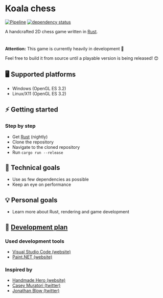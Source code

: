 # Koala chess
[![Pipeline](https://github.com/Oliver-Piorun/koala_chess/actions/workflows/pipeline.yml/badge.svg)](https://github.com/Oliver-Piorun/koala_chess/actions/workflows/pipeline.yml)
[![dependency status](https://deps.rs/repo/github/oliver-piorun/koala_chess/status.svg)](https://deps.rs/repo/github/oliver-piorun/koala_chess)

A handcrafted 2D chess game written in [Rust](https://www.rust-lang.org).

#

**Attention:** This game is currently heavily in development :construction:

Feel free to build it from source until a playable version is being released! :blush:

## :desktop_computer: Supported platforms
- Windows (OpenGL ES 3.2)
- Linux/X11 (OpenGL ES 3.2)

## :zap: Getting started

### Step by step
- Get [Rust](https://www.rust-lang.org/tools/install) (nightly)
- Clone the repository
- Navigate to the cloned repository
- Run `cargo run --release`

## :wrench: Technical goals
- Use as few dependencies as possible
- Keep an eye on performance

## :bulb: Personal goals
- Learn more about Rust, rendering and game development

## :memo: [Development plan](https://github.com/Oliver-Piorun/koala_chess/projects/1)

### Used development tools
- [Visual Studio Code (website)](https://code.visualstudio.com)
- [Paint.NET (website)](https://www.getpaint.net)

### Inspired by
- [Handmade Hero (website)](https://handmadehero.org)
- [Casey Muratori (twitter)](https://twitter.com/cmuratori)
- [Jonathan Blow (twitter)](https://twitter.com/jonathan_blow)
